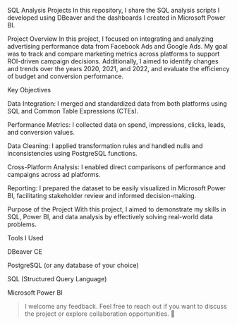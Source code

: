 SQL Analysis Projects
In this repository, I share the SQL analysis scripts I developed using DBeaver and the dashboards I created in Microsoft Power BI.

Project Overview
In this project, I focused on integrating and analyzing advertising performance data from Facebook Ads and Google Ads. My goal was to track and compare marketing metrics across platforms to support ROI-driven campaign decisions. Additionally, I aimed to identify changes and trends over the years 2020, 2021, and 2022, and evaluate the efficiency of budget and conversion performance.

Key Objectives

Data Integration: I merged and standardized data from both platforms using SQL and Common Table Expressions (CTEs).

Performance Metrics: I collected data on spend, impressions, clicks, leads, and conversion values.

Data Cleaning: I applied transformation rules and handled nulls and inconsistencies using PostgreSQL functions.

Cross-Platform Analysis: I enabled direct comparisons of performance and campaigns across ad platforms.

Reporting: I prepared the dataset to be easily visualized in Microsoft Power BI, facilitating stakeholder review and informed decision-making.

Purpose of the Project
With this project, I aimed to demonstrate my skills in SQL, Power BI, and data analysis by effectively solving real-world data problems.

Tools I Used

DBeaver CE

PostgreSQL (or any database of your choice)

SQL (Structured Query Language)

Microsoft Power BI

> I welcome any feedback. Feel free to reach out if you want to discuss the project or explore collaboration opportunities. 🌱  









